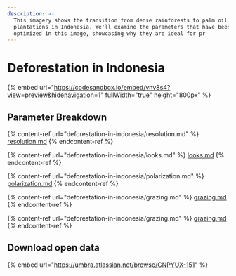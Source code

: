 ```yaml
---
description: >-
  This imagery shows the transition from dense rainforests to palm oil
  plantations in Indonesia. We'll examine the parameters that have been
  optimized in this image, showcasing why they are ideal for pr
---
```


# Deforestation in Indonesia

{% embed url="https://codesandbox.io/embed/vnv8s4?view=preview&hidenavigation=1" fullWidth="true" height="800px" %}

## Parameter Breakdown

{% content-ref url="deforestation-in-indonesia/resolution.md" %}
[resolution.md](deforestation-in-indonesia/resolution.md)
{% endcontent-ref %}

{% content-ref url="deforestation-in-indonesia/looks.md" %}
[looks.md](deforestation-in-indonesia/looks.md)
{% endcontent-ref %}

{% content-ref url="deforestation-in-indonesia/polarization.md" %}
[polarization.md](deforestation-in-indonesia/polarization.md)
{% endcontent-ref %}

{% content-ref url="deforestation-in-indonesia/grazing.md" %}
[grazing.md](deforestation-in-indonesia/grazing.md)
{% endcontent-ref %}

{% content-ref url="deforestation-in-indonesia/grazing.md" %}
[grazing.md](deforestation-in-indonesia/grazing.md)
{% endcontent-ref %}

## Download open data

{% embed url="https://umbra.atlassian.net/browse/CNPYUX-151" %}


